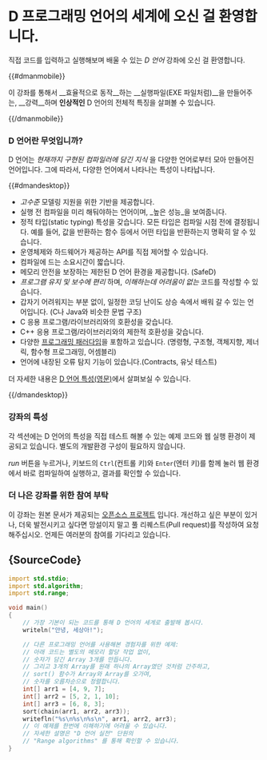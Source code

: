 # D 프로그래밍 언어의 세계에 오신 걸 환영합니다.

직접 코드를 입력하고 실행해보며 배울 수 있는 *D 언어* 강좌에 오신 걸 환영합니다.

{{#dmanmobile}}

이 강좌를 통해서 __효율적으로 동작__하는 __실행파일(EXE 파일처럼)__을 만들어주는, __강력__하며 __인상적인__ D 언어의 전체적 특징을 살펴볼 수 있습니다.

{{/dmanmobile}}

### D 언어란 무엇입니까?
D 언어는 _현재까지 구현된 컴파일러에 담긴 지식_ 을 다양한 언어로부터 모아 만들어진 언어입니다. 그에 따라서, 다양한 언어에서 나타나는 특성이 나타납니다.

{{#dmandesktop}}

- _고수준_ 모델링 지원을 위한 기반을 제공합니다.
- 실행 전 컴파일을 미리 해둬야하는 언어이며, _높은 성능_을 보여줍니다.
- 정적 타입(static typing) 특성을 갖습니다. 모든 타입은 컴파일 시점 전에 결정됩니다. 예를 들어, 값을 반환하는 함수 등에서 어떤 타입을 반환하는지 명확히 알 수 있습니다.
- 운영체제와 하드웨어가 제공하는 API를 직접 제어할 수 있습니다.
- 컴파일에 드는 소요시간이 짧습니다.
- 메모리 안전을 보장하는 제한된 D 언어 환경을 제공합니다. (SafeD)
- _프로그램 유지 및 보수에 편리_ 하며, _이해하는데 어려움이 없는_ 코드를 작성할 수 있습니다.
- 갑자기 어려워지는 부분 없이, 일정한 코딩 난이도 상승 속에서 배워 갈 수 있는 언어입니다. (C나 Java와 비슷한 문법 구조)
- C 응용 프로그램/라이브러리와의 호환성을 갖습니다.
- C++ 응용 프로그램/라이브러리와의 제한적 호환성을 갖습니다.
- 다양한 [프로그래밍 패러다임](https://en.wikipedia.org/wiki/Programming_paradigm)을 포함하고 있습니다. (명령형, 구조형, 객체지향, 제너릭, 함수형 프로그래밍, 어셈블리)
- 언어에 내장된 오류 탐지 기능이 있습니다.(Contracts, 유닛 테스트)

더 자세한 내용은 [D 언어 특성(영문)](http://dlang.org/overview.html)에서 살펴보실 수 있습니다.

{{/dmandesktop}}

### 강좌의 특성

각 섹션에는 D 언어의 특성을 직접 테스트 해볼 수 있는 예제 코드와 웹 실행 환경이 제공되고 있습니다. 별도의 개발환경 구성이 필요하지 않습니다.

_run_ 버튼을 누르거나, 키보드의 `Ctrl`(컨트롤 키)와 `Enter`(엔터 키)를 함께 눌러 웹 환경에서 바로 컴파일하여 실행하고, 결과를 확인할 수 있습니다.

### 더 나은 강좌를 위한 참여 부탁

이 강좌는 원본 문서가 제공되는 [오픈소스 프로젝트](https://github.com/dlang-tour) 입니다. 개선하고 싶은 부분이 있거나, 더욱 발전시키고 싶다면 망설이지 말고 풀 리퀘스트(Pull request)를 작성하여 요청해주십시오. 언제든 여러분의 참여를 기다리고 있습니다.

## {SourceCode}

```d
import std.stdio;
import std.algorithm;
import std.range;

void main()
{
    // 가장 기본이 되는 코드를 통해 D 언어의 세계로 출발해 봅시다.
    writeln("안녕, 세상아!");

    // 다른 프로그래밍 언어를 사용해본 경험자를 위한 예제:
    // 아래 코드는 별도의 메모리 할당 작업 없이,
    // 숫자가 담긴 Array 3개를 만듭니다.
    // 그리고 3개의 Array를 원래 하나의 Array였던 것처럼 간주하고,
    // sort() 함수가 Array와 Array를 오가며,
    // 숫자를 오름차순으로 정렬합니다.
    int[] arr1 = [4, 9, 7];
    int[] arr2 = [5, 2, 1, 10];
    int[] arr3 = [6, 8, 3];
    sort(chain(arr1, arr2, arr3));
    writefln("%s\n%s\n%s\n", arr1, arr2, arr3);
    // 이 예제를 한번에 이해하기에 어려울 수 있습니다.
    // 자세한 설명은 "D 언어 실전" 단원의
    // "Range algorithms" 를 통해 확인할 수 있습니다.
}
```
